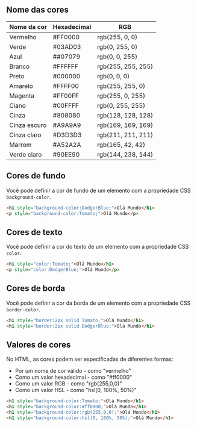 ## Nome das cores

<table>
            <thead>
                <tr>
                    <th>Nome da cor</th>
                    <th>Hexadecimal</th>
                    <th>RGB</th>
                </tr>
            </thead>
            <tbody>
                <tr>
                    <td>Vermelho</td>
                    <td>#FF0000</td>
                    <td>rgb(255, 0, 0)</td>
                </tr>
                <tr>
                    <td>Verde</td>
                    <td>#03AD03</td>
                    <td>rgb(0, 255, 0)</td>
                </tr>
                <tr>
                    <td>Azul</td>
                    <td>##07079</td>
                    <td>rgb(0, 0, 255)</td>
                </tr>
                <tr>
                    <td>Branco</td>
                    <td>#FFFFFF</td>
                    <td>rgb(255, 255, 255)</td>
                </tr>
                <tr>
                    <td>Preto</td>
                    <td>#000000</td>
                    <td>rgb(0, 0, 0)</td>
                </tr>
                <tr>
                    <td>Amarelo</td>
                    <td>#FFFF00</td>
                    <td>rgb(255, 255, 0)</td>
                </tr>
                <tr>
                    <td>Magenta</td>
                    <td>#FF00FF</td>
                    <td>rgb(255, 0, 255)</td>
                </tr>
                <tr>
                    <td>Ciano</td>
                    <td>#00FFFF</td>
                    <td>rgb(0, 255, 255)</td>
                </tr>
                <tr>
                    <td>Cinza</td>
                    <td>#808080</td>
                    <td>rgb(128, 128, 128)</td>
                </tr>
                <tr>
                    <td>Cinza escuro</td>
                    <td>#A9A9A9</td>
                    <td>rgb(169, 169, 169)</td>
                </tr>
                <tr>
                    <td>Cinza claro</td>
                    <td>#D3D3D3</td>
                    <td>rgb(211, 211, 211)</td>
                </tr>
                <tr>
                    <td>Marrom</td>
                    <td>#A52A2A</td>
                    <td>rgb(165, 42, 42)</td>
                </tr>
                <tr>
                    <td>Verde claro</td>
                    <td>#90EE90</td>
                    <td>rgb(144, 238, 144)</td>
                </tr>
            </tbody>
        </table>

## Cores de fundo

Você pode definir a cor de fundo de um elemento com a propriedade CSS `background-color`.

```html
<h1 style="background-color:DodgerBlue;">Olá Mundo</h1>
<p style="background-color:Tomato;">Olá Mundo</p>
```

## Cores de texto

Você pode definir a cor do texto de um elemento com a propriedade CSS `color`.

```html
<h1 style="color:Tomato;">Olá Mundo</h1>
<p style="color:DodgerBlue;">Olá Mundo</p>
```

## Cores de borda

Você pode definir a cor da borda de um elemento com a propriedade CSS `border-color`.

```html
<h1 style="border:2px solid Tomato;">Olá Mundo</h1>
<h1 style="border:2px solid DodgerBlue;">Olá Mundo</h1>
```

## Valores de cores

No HTML, as cores podem ser especificadas de diferentes formas:

- Por um nome de cor válido - como "vermelho"
- Como um valor hexadecimal - como "#ff0000"
- Como um valor RGB - como "rgb(255,0,0)"
- Como um valor HSL - como "hsl(0, 100%, 50%)"

```html
<h1 style="background-color:Tomato;">Olá Mundo</h1>
<h1 style="background-color:#ff0000;">Olá Mundo</h1>
<h1 style="background-color:rgb(255,0,0);">Olá Mundo</h1>
<h1 style="background-color:hsl(0, 100%, 50%);">Olá Mundo</h1>
```

